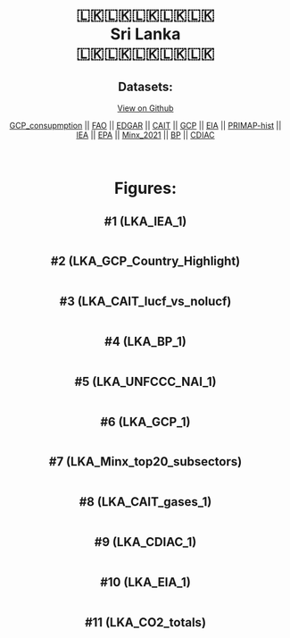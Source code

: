 
<center>
<h1 align="center">
🇱🇰🇱🇰🇱🇰🇱🇰🇱🇰
<br>
Sri Lanka
<br>
🇱🇰🇱🇰🇱🇰🇱🇰🇱🇰
</h1>
<h2>Datasets:</h2>
<p><a href="https://github.com/dquintani/GreenhouseData/tree/master/country_data/LKA_Sri Lanka/data">View on Github</a>
<br></p><p><a href="data/LKA_GCP_consupmption.csv">GCP_consupmption</a> || <a href="data/LKA_FAO.csv">FAO</a> || <a href="data/LKA_EDGAR.csv">EDGAR</a> || <a href="data/LKA_CAIT.csv">CAIT</a> || <a href="data/LKA_GCP.csv">GCP</a> || <a href="data/LKA_EIA.csv">EIA</a> || <a href="data/LKA_PRIMAP-hist.csv">PRIMAP-hist</a> || <a href="data/LKA_IEA.csv">IEA</a> || <a href="data/LKA_EPA.csv">EPA</a> || <a href="data/LKA_Minx_2021.csv">Minx_2021</a> || <a href="data/LKA_BP.csv">BP</a> || <a href="data/LKA_CDIAC.csv">CDIAC</a></p><p><br></p>
<h1>Figures:</h1><h2>#1 (LKA_IEA_1)</h2>
<p><img alt="" src="figures/LKA_IEA_1.png" /></p><h2>#2 (LKA_GCP_Country_Highlight)</h2>
<p><img alt="" src="figures/LKA_GCP_Country_Highlight.png" /></p><h2>#3 (LKA_CAIT_lucf_vs_nolucf)</h2>
<p><img alt="" src="figures/LKA_CAIT_lucf_vs_nolucf.png" /></p><h2>#4 (LKA_BP_1)</h2>
<p><img alt="" src="figures/LKA_BP_1.png" /></p><h2>#5 (LKA_UNFCCC_NAI_1)</h2>
<p><img alt="" src="figures/LKA_UNFCCC_NAI_1.png" /></p><h2>#6 (LKA_GCP_1)</h2>
<p><img alt="" src="figures/LKA_GCP_1.png" /></p><h2>#7 (LKA_Minx_top20_subsectors)</h2>
<p><img alt="" src="figures/LKA_Minx_top20_subsectors.png" /></p><h2>#8 (LKA_CAIT_gases_1)</h2>
<p><img alt="" src="figures/LKA_CAIT_gases_1.png" /></p><h2>#9 (LKA_CDIAC_1)</h2>
<p><img alt="" src="figures/LKA_CDIAC_1.png" /></p><h2>#10 (LKA_EIA_1)</h2>
<p><img alt="" src="figures/LKA_EIA_1.png" /></p><h2>#11 (LKA_CO2_totals)</h2>
<p><img alt="" src="figures/LKA_CO2_totals.png" /></p>